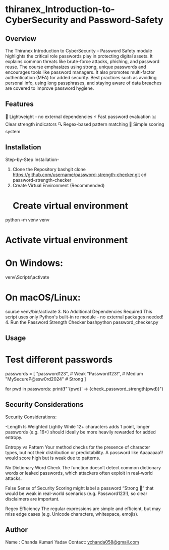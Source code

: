 # thiranex_Introduction-to-CyberSecurity and Password-Safety
 ## Overview
 
 The Thiranex Introduction to CyberSecurity – Password Safety module highlights the critical role passwords play in protecting digital assets. It explains common threats like brute-force attacks, phishing, and password reuse. The course emphasizes using strong, unique passwords and encourages tools like password managers. It also promotes multi-factor authentication (MFA) for added security. Best practices such as avoiding personal info, using long passphrases, and staying aware of data breaches are covered to improve password hygiene.
 
 ## Features

🚀 Lightweight - no external dependencies
⚡ Fast password evaluation
📊 Clear strength indicators
🔍 Regex-based pattern matching
💯 Simple scoring system

 ## Installation
 Step-by-Step Installation-
1. Clone the Repository
bashgit clone https://github.com/username/password-strength-checker.git
cd password-strength-checker
2. Create Virtual Environment (Recommended)
   # Create virtual environment
python -m venv venv

# Activate virtual environment
# On Windows:
venv\\Scripts\\activate
# On macOS/Linux:
source venv/bin/activate
3. No Additional Dependencies Required
This script uses only Python's built-in re module - no external packages needed!
4. Run the Password Strength Checker
bashpython password_checker.py

 ## Usage
 # Test different passwords
passwords = [
    "password123",           # Weak
    "Password123!",          # Medium  
    "MySecureP@ssw0rd2024"  # Strong
]

for pwd in passwords:
    print(f"'{pwd}' -> {check_password_strength(pwd)}")
    
 ## Security Considerations
Security Considerations:

-Length Is Weighted Lightly
While 12+ characters adds 1 point, longer passwords (e.g. 16+) should ideally be more heavily rewarded for added entropy.

Entropy vs Pattern
Your method checks for the presence of character types, but not their distribution or predictability. A password like Aaaaaaaa1! would score high but is weak due to patterns.

No Dictionary Word Check
The function doesn’t detect common dictionary words or leaked passwords, which attackers often exploit in real-world attacks.

False Sense of Security
Scoring might label a password “Strong 💪” that would be weak in real-world scenarios (e.g. Password123!), so clear disclaimers are important.

Regex Efficiency
The regular expressions are simple and efficient, but may miss edge cases (e.g. Unicode characters, whitespace, emojis).

 ## Author
Name : Chanda Kumari Yadav
Contact: ychanda058@gmail.com
